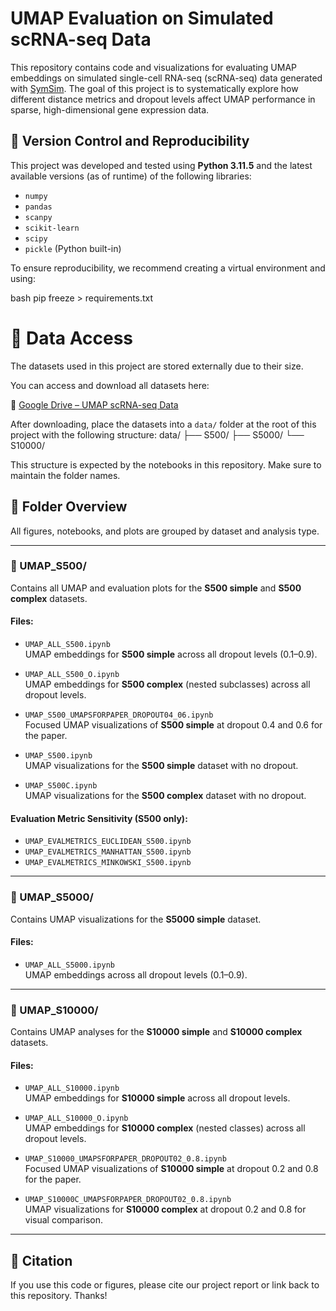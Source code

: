 
# UMAP Evaluation on Simulated scRNA-seq Data

This repository contains code and visualizations for evaluating UMAP embeddings on simulated single-cell RNA-seq (scRNA-seq) data generated with [SymSim](https://github.com/YosefLab/SymSim). The goal of this project is to systematically explore how different distance metrics and dropout levels affect UMAP performance in sparse, high-dimensional gene expression data.

## 🔁 Version Control and Reproducibility

This project was developed and tested using **Python 3.11.5** and the latest available versions (as of runtime) of the following libraries:

- `numpy`
- `pandas`
- `scanpy`
- `scikit-learn`
- `scipy`
- `pickle` (Python built-in)

To ensure reproducibility, we recommend creating a virtual environment and using:

bash
pip freeze > requirements.txt

# 📁 Data Access

The datasets used in this project are stored externally due to their size.

You can access and download all datasets here:

🔗 [Google Drive – UMAP scRNA-seq Data](https://drive.google.com/drive/folders/1JDoNXzZA_zlaCrL6FRGtp7H4gGrwB3-E?usp=sharing)

After downloading, place the datasets into a `data/` folder at the root of this project with the following structure:
data/
├── S500/
├── S5000/
└── S10000/

This structure is expected by the notebooks in this repository. Make sure to maintain the folder names.


## 📁 Folder Overview

All figures, notebooks, and plots are grouped by dataset and analysis type.

---

### 🔹 UMAP_S500/

Contains all UMAP and evaluation plots for the **S500 simple** and **S500 complex** datasets.

#### Files:
- `UMAP_ALL_S500.ipynb`  
  UMAP embeddings for **S500 simple** across all dropout levels (0.1–0.9).
  
- `UMAP_ALL_S500_O.ipynb`  
  UMAP embeddings for **S500 complex** (nested subclasses) across all dropout levels.

- `UMAP_S500_UMAPSFORPAPER_DROPOUT04_06.ipynb`  
  Focused UMAP visualizations of **S500 simple** at dropout 0.4 and 0.6 for the paper.

- `UMAP_S500.ipynb`  
  UMAP visualizations for the **S500 simple** dataset with no dropout.

- `UMAP_S500C.ipynb`  
  UMAP visualizations for the **S500 complex** dataset with no dropout.

#### Evaluation Metric Sensitivity (S500 only):

- `UMAP_EVALMETRICS_EUCLIDEAN_S500.ipynb`  
- `UMAP_EVALMETRICS_MANHATTAN_S500.ipynb`  
- `UMAP_EVALMETRICS_MINKOWSKI_S500.ipynb`  

---

### 🔹 UMAP_S5000/

Contains UMAP visualizations for the **S5000 simple** dataset.

#### Files:
- `UMAP_ALL_S5000.ipynb`  
  UMAP embeddings across all dropout levels (0.1–0.9).

---

### 🔹 UMAP_S10000/

Contains UMAP analyses for the **S10000 simple** and **S10000 complex** datasets.

#### Files:
- `UMAP_ALL_S10000.ipynb`  
  UMAP embeddings for **S10000 simple** across all dropout levels.

- `UMAP_ALL_S10000_O.ipynb`  
  UMAP embeddings for **S10000 complex** (nested classes) across all dropout levels.

- `UMAP_S10000_UMAPSFORPAPER_DROPOUT02_0.8.ipynb`  
  Focused UMAP visualizations of **S10000 simple** at dropout 0.2 and 0.8 for the paper.

- `UMAP_S10000C_UMAPSFORPAPER_DROPOUT02_0.8.ipynb`  
  UMAP visualizations for **S10000 complex** at dropout 0.2 and 0.8 for visual comparison.

---

## 📎 Citation

If you use this code or figures, please cite our project report or link back to this repository. Thanks!


